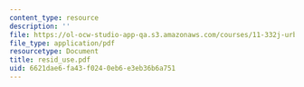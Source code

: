 ```yaml
---
content_type: resource
description: ''
file: https://ol-ocw-studio-app-qa.s3.amazonaws.com/courses/11-332j-urban-design-fall-2003/6621dae6fa43f0240eb6e3eb36b6a751_resid_use.pdf
file_type: application/pdf
resourcetype: Document
title: resid_use.pdf
uid: 6621dae6-fa43-f024-0eb6-e3eb36b6a751
---
```

